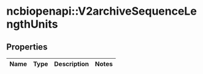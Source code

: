 # ncbiopenapi::V2archiveSequenceLengthUnits


## Properties
Name | Type | Description | Notes
------------ | ------------- | ------------- | -------------


